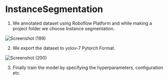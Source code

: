 # InstanceSegmentation

1) We annotated dataset using Roboflow Platform and while making a project folder we choose Instance segmentation.

![Screenshot (199)](https://user-images.githubusercontent.com/79048783/206734515-be32103b-706c-406c-bdb3-8f7fc54356dd.png)

2) We export the dataset to yolov-7 Pytorch Format.

![Screenshot (200)](https://user-images.githubusercontent.com/79048783/206738129-9e35630e-6437-4bdd-abd2-42b2be6dd686.png)

3) Finally train the model by specifying the hyperparameters, configuration etc.

